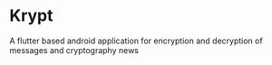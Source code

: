 # Krypt
A flutter based android application for encryption and decryption of messages and cryptography news
